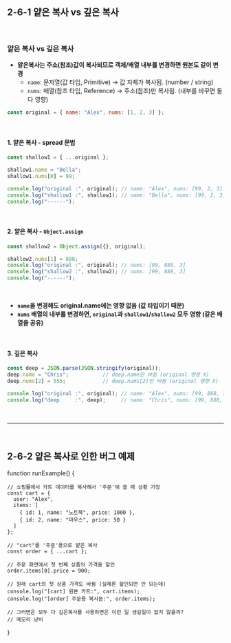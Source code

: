 ## 2-6-1 얕은 복사 vs 깊은 복사

<br>

### 얕은 복사 vs 깊은 복사
- **얕은복사는 주소(참조)값이 복사되므로 객체/배열 내부를 변경하면 원본도 같이 변경**
    - `name`: 문자열(값 타입, Primitive) → 값 자체가 복사됨. (number / string)
    - `nums`: 배열(참조 타입, Reference) → 주소(참조)만 복사됨. (내부를 바꾸면 둘 다 영향)

```js
const original = { name: "Alex", nums: [1, 2, 3] };
```

<br>

#### 1. 얕은 복사 - spread 문법
```js
const shallow1 = { ...original };
```

```js
shallow1.name = "Bella";
shallow1.nums[0] = 99;

console.log("original :", original); // name: "Alex", nums: [99, 2, 3]
console.log("shallow1 :", shallow1); // name: "Bella", nums: [99, 2, 3]
console.log("------");
```

<br>

#### 2. 얕은 복사 - `Object.assign`

```js
const shallow2 = Object.assign({}, original);
```

```js
shallow2.nums[1] = 888;
console.log("original :", original); // nums: [99, 888, 3]
console.log("shallow2 :", shallow2); // nums: [99, 888, 3]
console.log("------");
```

<br>

- **`name`을 변경해도 original.name에는 영향 없음 (값 타입이기 때문)**
- **`nums` 배열의 내부를 변경하면, `original`과 `shallow1`/`shallow2` 모두 영향 (같은 배열을 공유)**


<br>

#### 3. 깊은 복사

```js
const deep = JSON.parse(JSON.stringify(original));
deep.name = "Chris";           // deep.name만 바뀜 (original 영향 X)
deep.nums[2] = 555;            // deep.nums[2]만 바뀜 (original 영향 X)

console.log("original :", original); // name: "Alex", nums: [99, 888, 3]
console.log("deep     :", deep);     // name: "Chris", nums: [99, 888, 555]
```

<br>
<hr>
<br>

## 2-6-2 얕은 복사로 인한 버그 예제

function runExample() {

    // 쇼핑몰에서 카트 데이터를 복사해서 '주문'에 쓸 때 상황 가정
    const cart = {
      user: "Alex",
      items: [
        { id: 1, name: "노트북", price: 1000 },
        { id: 2, name: "마우스", price: 50 }
      ]
    };

    // "cart"를 '주문'용으로 얕은 복사
    const order = { ...cart };

    // 주문 화면에서 첫 번째 상품의 가격을 할인
    order.items[0].price = 900;

    // 원래 cart의 첫 상품 가격도 바뀜 (실제론 할인되면 안 되는데)
    console.log("[cart] 원본 카트:", cart.items);
    console.log("[order] 주문용 복사본:", order.items);

    // 그러면은 모두 다 깊은복사를 사용하면은 이런 일 생길일이 없지 않을까?
    // 메모리 낭비

}